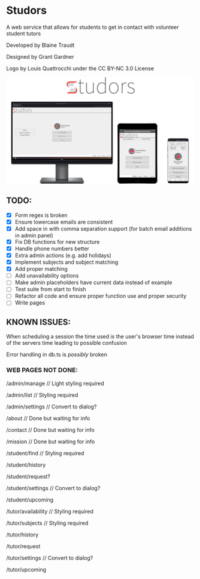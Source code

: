 # Studors

A web service that allows for students to get in contact with volunteer student tutors

Developed by Blaine Traudt

Designed by Grant Gardner

Logo by Louis Quattrocchi under the CC BY-NC 3.0 License

![Studors Scalability Photo](public/img/scalability.png)

## TODO:

- [x] Form regex is broken
- [x] Ensure lowercase emails are consistent
- [x] Add space in with comma separation support (for batch email additions in admin panel)
- [x] Fix DB functions for new structure
- [x] Handle phone numbers better
- [x] Extra admin actions (e.g. add holidays)
- [x] Implement subjects and subject matching
- [x] Add proper matching
- [ ] Add unavailability options
- [ ] Make admin placeholders have current data instead of example
- [ ] Test suite from start to finish
- [ ] Refactor all code and ensure proper function use and proper security
- [ ] Write pages

## KNOWN ISSUES:

When scheduling a session the time used is the user's browser time instead of the servers time leading to possible confusion

Error handling in db.ts is _possibly_ broken

### WEB PAGES NOT DONE:

/admin/manage // Light styling required

/admin/list // Styling required

/admin/settings // Convert to dialog?

/about // Done but waiting for info

/contact // Done but waiting for info

/mission // Done but waiting for info

/student/find // Styling required

/student/history

/student/request?

/student/settings // Convert to dialog?

/student/upcoming

/tutor/availability // Styling required

/tutor/subjects // Styling required

/tutor/history

/tutor/request

/tutor/settings // Convert to dialog?

/tutor/upcoming
